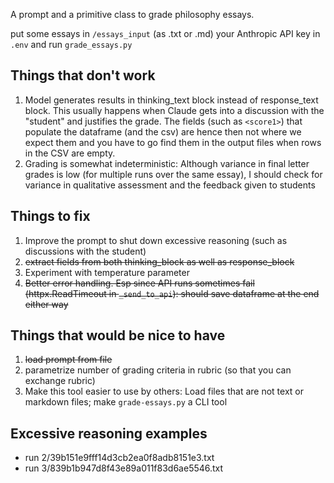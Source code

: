 A prompt and a primitive class to grade philosophy essays.

put some essays in `/essays_input` (as .txt or .md) your Anthropic API key in `.env` and run `grade_essays.py`

## Things that don't work

1. Model generates results in thinking_text block instead of response_text block. This usually happens when Claude gets into a discussion with the "student" and justifies the grade. The fields (such as `<score1>`) that populate the dataframe (and the csv) are hence then not where we expect them and you have to go find them in the output files when rows in the CSV are empty.
2. Grading is somewhat indeterministic: Although variance in final letter grades is low (for multiple runs over the same essay), I should check for variance in qualitative assessment and the feedback given to students

## Things to fix

1. Improve the prompt to shut down excessive reasoning (such as discussions with the student)
2. ~~extract fields from both thinking_block as well as response_block~~
3. Experiment with temperature parameter
4. ~~Better error handling. Esp since API runs sometimes fail (httpx.ReadTimeout in `_send_to_api`): should save dataframe at the end either way~~

## Things that would be nice to have

1. ~~load prompt from file~~
2. parametrize number of grading criteria in rubric (so that you can exchange rubric)
3. Make this tool easier to use by others: Load files that are not text or markdown files; make `grade-essays.py` a CLI tool


## Excessive reasoning examples
* run 2/39b151e9fff14d3cb2ea0f8adb8151e3.txt
* run 3/839b1b947d8f43e89a011f83d6ae5546.txt